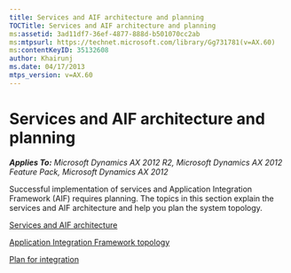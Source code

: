```yaml
---
title: Services and AIF architecture and planning
TOCTitle: Services and AIF architecture and planning
ms:assetid: 3ad11df7-36ef-4877-888d-b501070cc2ab
ms:mtpsurl: https://technet.microsoft.com/library/Gg731781(v=AX.60)
ms:contentKeyID: 35132608
author: Khairunj
ms.date: 04/17/2013
mtps_version: v=AX.60
---
```


# Services and AIF architecture and planning 


_**Applies To:** Microsoft Dynamics AX 2012 R2, Microsoft Dynamics AX 2012 Feature Pack, Microsoft Dynamics AX 2012_

Successful implementation of services and Application Integration Framework (AIF) requires planning. The topics in this section explain the services and AIF architecture and help you plan the system topology.

[Services and AIF architecture](services-and-aif-architecture.md)

[Application Integration Framework topology](application-integration-framework-topology.md)

[Plan for integration](plan-for-integration.md)

